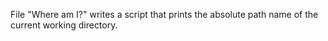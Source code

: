 File "Where am I?" writes a script that prints the absolute path name of the current working directory.
